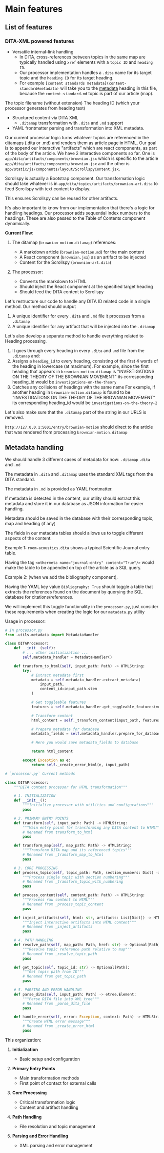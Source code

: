 
# Main features

## List of features

### DITA-XML powered features
- Versatile internal-link handling
  - In DITA, cross-references between topics in the same map are typically handled using `xref` elements with a `topic ID` and `heading ID`.
  - Our processor implementation handles a `.dita` name for its target topic and the `heading ID` for its target heading.
  - For example `[content standards metadata](content-standard#metadata)` will take you to the [metadata](content-standard#metadata) heading in this file, because the `content-standard.md` topic is part of our article (map).


The topic filename (without extension)
The heading ID (which your processor generates from heading text)
- Structured content via DITA XML
  - `.ditamap` transformation with `.dita` and `.md` support
- YAML frontmatter parsing and transformation into XML metadata.


Our current processor logic turns whatever topics are referenced in the ditamaps (.dita or .md) and renders them as article page in HTML.
Our goal is to append our interactive "artifacts" which are react components, as part of the body of the article.
We have 2 interactive components so far. One is `app/dita/artifacts/components/brownian.jsx` which is specific to the article `app/dita/artifacts/components/brownian.jsx` and the other is
 `app/static/js/components/layout/ScrollspyContent.jsx`.

 Scrollspy is actually a Bootstrap component. Our transformation logic should take whatever is in `app/dita/topics/artifacts/brownian-art.dita` to feed Scrollspy with text content to display.

 This ensures Scrollspy can be reused for other artifacts.

 It's also important to know from our implementation that there's a logic for handling headings. Our processor adds sequential index numbers to the headings. These are also passed to the Table of Contents component dynamically.

**Current Flow:**
1. The ditamap (`brownian-motion.ditamap`) references:
   - A markdown article (`brownian-motion.md`) for the main content
   - A React component (`brownian.jsx`) as an artifact to be injected
   - Content for the Scrollspy (`brownian-art.dita`)

2. The processor:
   - Converts the markdown to HTML
   - Should inject the React component at the specified target heading
   - Should feed the DITA content to Scrollspy


Let's restructure our code to handle any DITA ID related code in a single method. Our method should output
1. A unique identifier for every `.dita` and `.md` file it processes from a `.ditamap`
2. A unique identifier for any artifact that will be injected into the `.ditamap`


Let's also develop a separate method to handle everything related to Heading processing.

1. It goes through every heading in every `.dita` and `.md` file from the `.ditamap` and:
2. Assigns a `heading_id` to every heading, consisting of the first 4 words of the heading in lowercase (at maximum).
For example, since the first heading that appears in `brownian-motion.ditamap` is "INVESTIGATIONS ON THE THEORY OF THE BROWNIAN MOVEMENT" its corresponding heading_id would be `investigations-on-the-theory`
3. Catches any collisions of headings with the same name
For example, if another heading in `brownian-motion.ditamap` is found to be "INVESTIGATIONS ON THE THEORY OF THE BROWNIAN MOVEMENT" its corresponding heading_id would be `investigations-on-the-theory-2`


Let's also make sure that the `.ditamap` part of the string in our URLS is removed.

`http://127.0.0.1:5001/entry/brownian-motion` should direct to the article that was rendered from processing `brownian-motion.ditamap`


## Metadata handling

We should handle 3 different cases of metadata for now: `.ditamap` `.dita` and `.md`

The metadata in `.dita` and `.ditamap` uses the standard XML tags from the DITA standard.

The metadata in `.md` is provided as YAML frontmatter.

If metadata is detected in the content, our utility should extract this metadata and store it in our database as JSON information for easier handling.

Metadata should be saved in the database with their corresponding topic, map and heading (if any)

The fields in our metadata tables should allows us to toggle different aspects of the content.

Example 1: `room-acoustics.dita` shows a typical Scientific Journal entry table.

Having the tag `<othermeta name="journal-entry" content="True"/>` would make the table to be appended on top of the article as a SQL query.

Example 2: (when we add the bibliography component),

Having the YAML key value `Bibliography: True` should toggle a table that extracts the references found on the document by querying the SQL database for citations/references.

We will implement this toggle functionality in the `processor.py`, just consider these requirements when creating the logic for our `metadata.py` utility



Usage in processor:
```python
# In processor.py
from .utils.metadata import MetadataHandler

class DITAProcessor:
    def __init__(self):
        # ... other initialization ...
        self.metadata_handler = MetadataHandler()

    def transform_to_html(self, input_path: Path) -> HTMLString:
        try:
            # Extract metadata first
            metadata = self.metadata_handler.extract_metadata(
                input_path,
                content_id=input_path.stem
            )

            # Get toggleable features
            features = self.metadata_handler.get_toggleable_features(metadata)

            # Transform content
            html_content = self._transform_content(input_path, features)

            # Prepare metadata for database
            metadata_fields = self.metadata_handler.prepare_for_database(metadata)

            # Here you would save metadata_fields to database

            return html_content

        except Exception as e:
            return self._create_error_html(e, input_path)
```


```python
# `processor.py` Current methods

class DITAProcessor:
    """DITA content processor for HTML transformation"""

    # 1. INITIALIZATION
    def __init__():
        """Initialize processor with utilities and configurations"""
        pass

    # 2. PRIMARY ENTRY POINTS
    def transform(self, input_path: Path) -> HTMLString:
        """Main entry point for transforming any DITA content to HTML"""
        # Renamed from transform_to_html
        pass

    def transform_map(self, map_path: Path) -> HTMLString:
        """Transform DITA map and its referenced topics"""
        # Renamed from _transform_map_to_html
        pass

    # 3. CORE PROCESSING
    def process_topic(self, topic_path: Path, section_numbers: Dict) -> HTMLString:
        """Process single topic with section numbering"""
        # Renamed from _transform_topic_with_numbering
        pass

    def process_content(self, content_path: Path) -> HTMLString:
        """Process raw content to HTML"""
        # Renamed from _process_topic_content
        pass

    def inject_artifacts(self, html: str, artifacts: List[Dict]) -> HTMLString:
        """Inject interactive artifacts into HTML content"""
        # Renamed from _inject_artifacts
        pass

    # 4. PATH HANDLING
    def resolve_path(self, map_path: Path, href: str) -> Optional[Path]:
        """Resolve topic reference path relative to map"""
        # Renamed from _resolve_topic_path
        pass

    def get_topic(self, topic_id: str) -> Optional[Path]:
        """Get topic path from ID"""
        # Renamed from get_topic_path
        pass

    # 5. PARSING AND ERROR HANDLING
    def parse_dita(self, input_path: Path) -> etree.Element:
        """Parse DITA file into XML tree"""
        # Renamed from _parse_dita_file
        pass

    def handle_error(self, error: Exception, context: Path) -> HTMLString:
        """Create HTML error message"""
        # Renamed from _create_error_html
        pass
```

This organization:

1. **Initialization**
   - Basic setup and configuration

2. **Primary Entry Points**
   - Main transformation methods
   - First point of contact for external calls

3. **Core Processing**
   - Critical transformation logic
   - Content and artifact handling

4. **Path Handling**
   - File resolution and topic management

5. **Parsing and Error Handling**
   - XML parsing and error management


```
